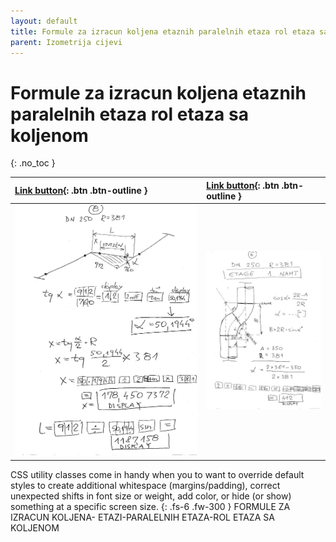 ```yaml
---
layout: default
title: Formule za izracun koljena etaznih paralelnih etaza rol etaza sa koljenom
parent: Izometrija cijevi
---
```


# Formule za izracun koljena etaznih paralelnih etaza rol etaza sa koljenom
{: .no_toc }

|   [Link button](http://example.com/){: .btn .btn-outline }       | [Link button](http://example.com/){: .btn .btn-outline }              | 
|:-------------|:------------------|
| ![Formula](/upload/formula.jpg)         | ![Formula](/upload/formula2.jpg)  | 


CSS utility classes come in handy when you to want to override default styles to create additional whitespace (margins/padding), correct unexpected shifts in font size or weight, add color, or hide (or show) something at a specific screen size.
{: .fs-6 .fw-300 }
FORMULE ZA IZRACUN KOLJENA- ETAZI-PARALELNIH ETAZA-ROL ETAZA SA  KOLJENOM